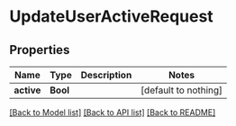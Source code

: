 # UpdateUserActiveRequest


## Properties
Name | Type | Description | Notes
------------ | ------------- | ------------- | -------------
**active** | **Bool** |  | [default to nothing]


[[Back to Model list]](../README.md#models) [[Back to API list]](../README.md#api-endpoints) [[Back to README]](../README.md)


